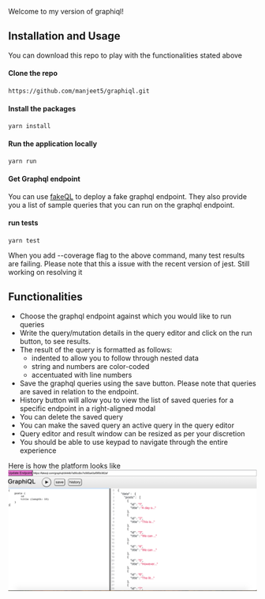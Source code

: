 Welcome to my version of graphiql!

## Installation and Usage
You can download this repo to play with the functionalities stated above

#### Clone the repo
```
https://github.com/manjeet5/graphiql.git
```

#### Install the packages
```
yarn install
```

#### Run the application locally
```
yarn run
```

#### Get Graphql endpoint
You can use [fakeQL](https://fakeql.com/) to deploy a fake graphql endpoint. They also provide you a list of sample queries that you can run on the graphql endpoint.

#### run tests
```
yarn test
```
When you add --coverage flag to the above command, many test results are failing. Please note that this a issue with the recent version of jest. Still working on resolving it

## Functionalities
- Choose the graphql endpoint against which you would like to run queries
- Write the query/mutation details in the query editor and click on the run button, to see results.
- The result of the query is formatted as follows:
    - indented to allow you to follow through nested data
    - string and numbers are color-coded
    - accentuated with line numbers
- Save the graphql queries using the save button. Please note that queries are saved in relation to the endpoint.
- History button will allow you to view the list of saved queries for a specific endpoint in a right-aligned modal
- You can delete the saved query
- You can make the saved query an active query in the query editor
- Query editor and result window can be resized as per your discretion
- You should be able to use keypad to navigate through the entire experience

Here is how the platform looks like
![graphiql platform](https://github.com/manjeet5/graphiql/blob/editor/public/graphiql.png)
